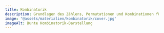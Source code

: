 ```yaml
---
title: Kombinatorik
description: Grundlagen des Zählens, Permutationen und Kombinationen für Mathematik-Wettbewerbe
image: "@assets/materialien/kombinatorik/cover.jpg"
imageAlt: Bunte Kombinatorik-Darstellung
---
```

